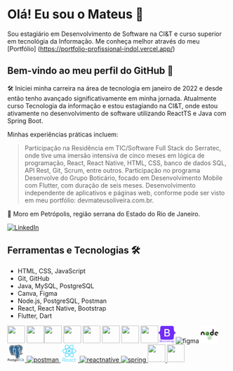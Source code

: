 # Olá! Eu sou o Mateus 👋
Sou estagiário em Desenvolvimento de Software na CI&T e curso superior em tecnológia da Informação.
Me conheça melhor através do meu [Portfólio] (https://portfolio-profissional-indol.vercel.app/)

## Bem-vindo ao meu perfil do GitHub 🚀

🛠️ Iniciei minha carreira na área de tecnologia em janeiro de 2022 e desde então tenho avançado significativamente em minha jornada. Atualmente curso Tecnologia da informação e estou estagiando na CI&T, onde estou ativamente no desenvolvimento de software utilizando ReactTS e Java com Spring Boot. 

Minhas experiências práticas incluem:
> Participação na Residência em TIC/Software Full Stack do Serratec, onde tive uma imersão intensiva de cinco meses em lógica de programação, React, React Native, HTML, CSS, banco de dados SQL, API Rest, Git, Scrum, entre outros.
> Participação no programa Desenvolve do Grupo Boticário, focado em Desenvolvimento Mobile com Flutter, com duração de seis meses.
> Desenvolvimento independente de aplicativos e páginas web, conforme pode ser visto em meu portfólio: devmateusoliveira.com.br.

🏡 Moro em Petrópolis, região serrana do Estado do Rio de Janeiro.

[![LinkedIn](https://img.shields.io/badge/-LinkedIn-%230077B5?style=for-the-badge&logo=linkedin&logoColor=white)](https://www.linkedin.com/in/mateus-augusto-de-oliveira-a65a23a2/)

## Ferramentas e Tecnologias 🛠️

- HTML, CSS, JavaScript
- Git, GitHub
- Java, MySQL, PostgreSQL
- Canva, Figma
- Node.js, PostgreSQL, Postman
- React, React Native, Bootstrap
- Flutter, Dart

<img loading="lazy" src="https://cdn.jsdelivr.net/gh/devicons/devicon/icons/html5/html5-original.svg" width="40" height="40"/> <img loading="lazy" src="https://cdn.jsdelivr.net/gh/devicons/devicon/icons/css3/css3-original.svg" width="40" height="40"/><img loading="lazy" src="https://cdn.jsdelivr.net/gh/devicons/devicon/icons/javascript/javascript-original.svg" width="40" height="40"/> <img loading="lazy" src="https://cdn.jsdelivr.net/gh/devicons/devicon/icons/git/git-original.svg" width="40" height="40"/> <img loading="lazy" src="https://cdn.jsdelivr.net/gh/devicons/devicon/icons/github/github-original.svg" width="40" height="40"/> <img loading="lazy" src="https://cdn.jsdelivr.net/gh/devicons/devicon/icons/java/java-original.svg" width="40" height="40"/>  <img loading="lazy" src="https://cdn.jsdelivr.net/gh/devicons/devicon/icons/mysql/mysql-original-wordmark.svg" width="40" height="40"/> <img loading="lazy" src="https://cdn.jsdelivr.net/gh/devicons/devicon/icons/canva/canva-original.svg" width="40" height="40"/><img src="https://raw.githubusercontent.com/devicons/devicon/master/icons/bootstrap/bootstrap-plain-wordmark.svg" alt="bootstrap" width="40" height="40"/><img src="https://www.vectorlogo.zone/logos/figma/figma-icon.svg" alt="figma" width="40" height="40"/> </a> <a href="https://git-scm.com/" target="_blank" rel="noreferrer"> </a> <a href="https://nodejs.org/" target="_blank" rel="noreferrer"> <img src="https://raw.githubusercontent.com/devicons/devicon/master/icons/nodejs/nodejs-original-wordmark.svg" alt="nodejs" width="40" height="40"/> </a> <a href="https://www.photoshop.com/en" target="_blank" rel="noreferrer"> <img src="https://raw.githubusercontent.com/devicons/devicon/master/icons/postgresql/postgresql-original-wordmark.svg" alt="postgresql" width="40" height="40"/> </a> <a href="https://postman.com/" target="_blank" rel="noreferrer"> <img src="https://www.vectorlogo.zone/logos/getpostman/getpostman-icon.svg" alt="postman" width="40" height="40"/> </a> <a href="https://reactjs.org/" target="_blank" rel="noreferrer"><img src="https://raw.githubusercontent.com/devicons/devicon/master/icons/react/react-original-wordmark.svg" alt="react" width="40" height="40"/> </a> <a href="https://reactnative.dev/" target="_blank" rel="noreferrer"> <img src="https://reactnative.dev/img/header_logo.svg" alt="reactnative" width="40" height="40"/> </a> <a href="https://spring.io/" target="_blank" rel="noreferrer"> <img src="https://www.vectorlogo.zone/logos/springio/springio-icon.svg" alt="spring" width="40" height="40"/> </a> <a href="https://www.typescriptlang.org/" target="_blank" rel="noreferrer">    <img loading="lazy" src="https://cdn.jsdelivr.net/gh/devicons/devicon/icons/flutter/flutter-original.svg" width="40" height="40"/>  <img loading="lazy" src="https://cdn.jsdelivr.net/gh/devicons/devicon/icons/dart/dart-original.svg" width="40" height="40"/>

